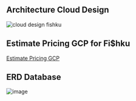 ## Architecture Cloud Design
![cloud design fishku](https://user-images.githubusercontent.com/79828903/172828624-d83fffd4-d2c9-4dce-afb5-03a5cca88f02.jpg)

## Estimate Pricing GCP for Fi$hku
[Estimate Pricing GCP](https://cloud.google.com/products/calculator/#id=15a7b9d9-20c5-4b95-95c4-cd0882e9e64a)



## ERD Database
![image](https://user-images.githubusercontent.com/79828903/171635145-3fa006da-a30b-4e5a-8dc6-6fb6ab3b1528.png)

